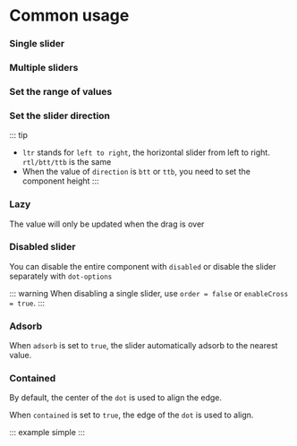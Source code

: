 # Common usage

### Single slider

<example :value="example1"></example>

### Multiple sliders

<example :value="example2"></example>

### Set the range of values

<example :value="example3"></example>

### Set the slider direction

<example :value="example4"></example>

::: tip
  - `ltr` stands for `left to right`, the horizontal slider from left to right. `rtl/btt/ttb` is the same
  - When the value of `direction` is `btt` or `ttb`, you need to set the component height
:::

### Lazy

The value will only be updated when the drag is over

<example :value="example5"></example>

### Disabled slider

You can disable the entire component with `disabled` or disable the slider separately with `dot-options`

<example :value="example6"></example>

::: warning
  When disabling a single slider, use `order = false` or `enableCross = true`.
:::

### Adsorb

When `adsorb` is set to `true`, the slider automatically adsorb to the nearest value.

<example :value="example7"></example>

### Contained

By default, the center of the `dot` is used to align the edge.

When `contained` is set to `true`, the edge of the `dot` is used to align.

<example :value="example8"></example>

::: example simple :::